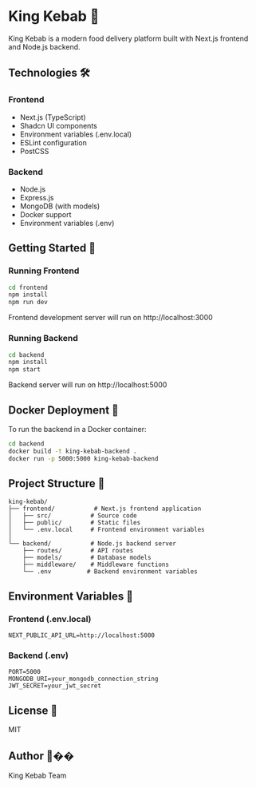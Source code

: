 # King Kebab 🥙

King Kebab is a modern food delivery platform built with Next.js frontend and Node.js backend.

## Technologies 🛠

### Frontend

- Next.js (TypeScript)
- Shadcn UI components
- Environment variables (.env.local)
- ESLint configuration
- PostCSS

### Backend

- Node.js
- Express.js
- MongoDB (with models)
- Docker support
- Environment variables (.env)

## Getting Started 🚀

### Running Frontend

```bash
cd frontend
npm install
npm run dev
```

Frontend development server will run on http://localhost:3000

### Running Backend

```bash
cd backend
npm install
npm start
```

Backend server will run on http://localhost:5000

## Docker Deployment 🐳

To run the backend in a Docker container:

```bash
cd backend
docker build -t king-kebab-backend .
docker run -p 5000:5000 king-kebab-backend
```

## Project Structure 📁

```
king-kebab/
├── frontend/           # Next.js frontend application
│   ├── src/           # Source code
│   ├── public/        # Static files
│   └── .env.local     # Frontend environment variables
│
└── backend/           # Node.js backend server
    ├── routes/        # API routes
    ├── models/        # Database models
    ├── middleware/    # Middleware functions
    └── .env          # Backend environment variables
```

## Environment Variables 🔐

### Frontend (.env.local)

```
NEXT_PUBLIC_API_URL=http://localhost:5000
```

### Backend (.env)

```
PORT=5000
MONGODB_URI=your_mongodb_connection_string
JWT_SECRET=your_jwt_secret
```

## License 📝

MIT

## Author 👨‍��

King Kebab Team
